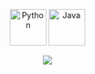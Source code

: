 <p align="center">
  <img alt="Python" height="64px" src="https://cdn.worldvectorlogo.com/logos/python-5.svg" />
  <img alt="Java" height="64px" src="https://cdn.worldvectorlogo.com/logos/java-4.svg" />
  <br />
</p>


<p align="center">
  <a href="https://github.com/anuraghazra/github-readme-stats">
    <img src="https://github-readme-stats.vercel.app/api?username=deadspir1t0&theme=github_dark">
  </a>
</p>
